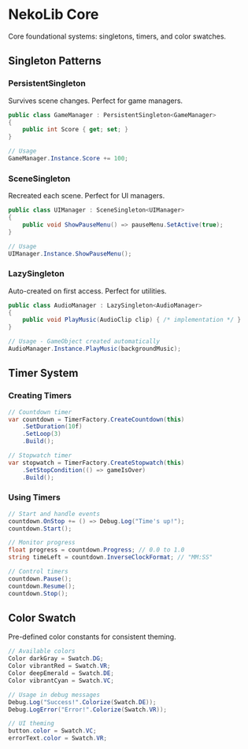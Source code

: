 # NekoLib Core

Core foundational systems: singletons, timers, and color swatches.

## Singleton Patterns

### PersistentSingleton

Survives scene changes. Perfect for game managers.

```csharp
public class GameManager : PersistentSingleton<GameManager>
{
    public int Score { get; set; }
}

// Usage
GameManager.Instance.Score += 100;
```

### SceneSingleton

Recreated each scene. Perfect for UI managers.

```csharp
public class UIManager : SceneSingleton<UIManager>
{
    public void ShowPauseMenu() => pauseMenu.SetActive(true);
}

// Usage
UIManager.Instance.ShowPauseMenu();
```

### LazySingleton

Auto-created on first access. Perfect for utilities.

```csharp
public class AudioManager : LazySingleton<AudioManager>
{
    public void PlayMusic(AudioClip clip) { /* implementation */ }
}

// Usage - GameObject created automatically
AudioManager.Instance.PlayMusic(backgroundMusic);
```

## Timer System

### Creating Timers

```csharp
// Countdown timer
var countdown = TimerFactory.CreateCountdown(this)
    .SetDuration(10f)
    .SetLoop(3)
    .Build();

// Stopwatch timer
var stopwatch = TimerFactory.CreateStopwatch(this)
    .SetStopCondition(() => gameIsOver)
    .Build();
```

### Using Timers

```csharp
// Start and handle events
countdown.OnStop += () => Debug.Log("Time's up!");
countdown.Start();

// Monitor progress
float progress = countdown.Progress; // 0.0 to 1.0
string timeLeft = countdown.InverseClockFormat; // "MM:SS"

// Control timers
countdown.Pause();
countdown.Resume();
countdown.Stop();
```

## Color Swatch

Pre-defined color constants for consistent theming.

```csharp
// Available colors
Color darkGray = Swatch.DG;
Color vibrantRed = Swatch.VR;
Color deepEmerald = Swatch.DE;
Color vibrantCyan = Swatch.VC;

// Usage in debug messages
Debug.Log("Success!".Colorize(Swatch.DE));
Debug.LogError("Error!".Colorize(Swatch.VR));

// UI theming
button.color = Swatch.VC;
errorText.color = Swatch.VR;
```
